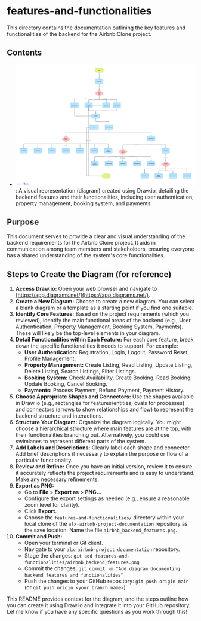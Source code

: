 # features-and-functionalities

This directory contains the documentation outlining the key features and functionalities of the backend for the Airbnb Clone project.

## Contents

* ![alt text](airbnb_backend_features.png) : A visual representation (diagram) created using Draw.io, detailing the backend features and their functionalities, including user authentication, property management, booking system, and payments.

## Purpose

This document serves to provide a clear and visual understanding of the backend requirements for the Airbnb Clone project. It aids in communication among team members and stakeholders, ensuring everyone has a shared understanding of the system's core functionalities.

## Steps to Create the Diagram (for reference)

1.  **Access Draw.io:** Open your web browser and navigate to [https://app.diagrams.net/](https://app.diagrams.net/).
2.  **Create a New Diagram:** Choose to create a new diagram. You can select a blank diagram or a template as a starting point if you find one suitable.
3.  **Identify Core Features:** Based on the project requirements (which you reviewed), identify the main functional areas of the backend (e.g., User Authentication, Property Management, Booking System, Payments). These will likely be the top-level elements in your diagram.
4.  **Detail Functionalities within Each Feature:** For each core feature, break down the specific functionalities it needs to support. For example:
    * **User Authentication:** Registration, Login, Logout, Password Reset, Profile Management.
    * **Property Management:** Create Listing, Read Listing, Update Listing, Delete Listing, Search Listings, Filter Listings.
    * **Booking System:** Check Availability, Create Booking, Read Booking, Update Booking, Cancel Booking.
    * **Payments:** Process Payment, Refund Payment, Payment History.
5.  **Choose Appropriate Shapes and Connectors:** Use the shapes available in Draw.io (e.g., rectangles for features/entities, ovals for processes) and connectors (arrows to show relationships and flow) to represent the backend structure and interactions.
6.  **Structure Your Diagram:** Organize the diagram logically. You might choose a hierarchical structure where main features are at the top, with their functionalities branching out. Alternatively, you could use swimlanes to represent different parts of the system.
7.  **Add Labels and Descriptions:** Clearly label each shape and connector. Add brief descriptions if necessary to explain the purpose or flow of a particular functionality.
8.  **Review and Refine:** Once you have an initial version, review it to ensure it accurately reflects the project requirements and is easy to understand. Make any necessary refinements.
9.  **Export as PNG:**
    * Go to **File** > **Export as** > **PNG...**
    * Configure the export settings as needed (e.g., ensure a reasonable zoom level for clarity).
    * Click **Export**.
    * Choose the `features-and-functionalities/` directory within your local clone of the `alx-airbnb-project-documentation` repository as the save location. Name the file `airbnb_backend_features.png`.
10. **Commit and Push:**
    * Open your terminal or Git client.
    * Navigate to your `alx-airbnb-project-documentation` repository.
    * Stage the changes: `git add features-and-functionalities/airbnb_backend_features.png`
    * Commit the changes: `git commit -m "Add diagram documenting backend features and functionalities"`
    * Push the changes to your GitHub repository: `git push origin main` (or `git push origin <your_branch_name>`)

This README provides context for the diagram, and the steps outline how you can create it using Draw.io and integrate it into your GitHub repository. Let me know if you have any specific questions as you work through this!